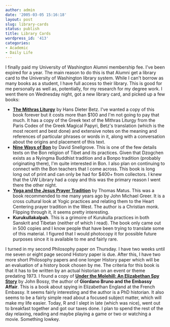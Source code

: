 ```yaml
---
author: admin
date: '2005-03-05 15:16:18'
layout: post
slug: library-cards
status: publish
title: Library Cards
wordpress_id: '413'
categories:
- Academic
- Daily Life
---
```


I finally paid my University of Washington Alumni membership fee. I've
been expired for a year. The main reason to do this is that Alumni get a
library card to the University of Washington library system. While I
can't borrow as many books as a student, I have full access to their
library. This is good for me personally as well as, potentially, for my
research for my degree work. I went there on Wednesday night, got a new
library card, and picked up a few books:

-   **[The Mithras
    Liturgy](http://www.amazon.com/exec/obidos/tg/detail/-/3161481283/)**
    by Hans Dieter Betz. I've wanted a copy of this book forever but it
    costs more than $100 and I'm not going to pay that much. It has a
    copy of the Greek text of the Mithras Liturgy from the Paris Codex
    of the Greek Magical Papyri, Betz's translation (which is the most
    recent and best done) and extensive notes on the meaning and
    references of particular phrases or words in it, along with a
    conversation about the origins and placement of this text.
-   **[Nine Ways of
    Bon](http://www.amazon.com/exec/obidos/ASIN/0877737398/)** by David
    Snellgrove. This is one of the few details texts on the Bon religion
    of Tibet and its practices. Given that Dzogchen exists as a Nyingma
    Buddhist tradition and a Bonpo tradition (probably originating
    there), I'm quite interested in Bon. I also plan on continuing to
    connect with the Bon teachers that I come across. This book is long
    long out of print and can only be had for $400+ from collectors. I
    knew that the UW Library had a copy and this was the primary reason
    I went there the other night.
-   **[Yoga and the Jesus Prayer
    Tradition](http://www.amazon.com/exec/obidos/ASIN/0809126389/)** by
    Thomas Matus. This was a book recommended to me many years ago by
    John Michael Greer. It is a cross cultural look at Yogic practices
    and relating them to the Heart Centering prayer tradition in the
    West. The author is a Christian monk. Flipping through it, it seems
    pretty interesting.
-   **Kurukullakalpah**. This is a grimoire of Kurukulla practices in
    both Sanskrit and Tibetan (neither of which I read). The book only
    came out in 500 copies and I know people that have been trying to
    translate some of this material. I figured that I would photocopy it
    for possible future purposes since it is available to me and fairly
    rare.

I turned in my second Philosophy paper on Thursday. I have two weeks
until me seven or eight page second History paper is due. After this, I
have two more short Philosophy papers and one longer History paper which
will be an evaluation of a history book chosen by me. The criteria for
this book is that it has to be written by an actual historian on an
event or theme predating 1973. I found a copy of **[Under the Molehill:
An Elizabethan Spy
Story](http://www.amazon.com/exec/obidos/tg/detail/-/0300094507/)** by
John Bossy, the author of **Giordano Bruno and the Embassy Affair**.
This is a book about spying in Elizabethan England at the French
Embassy. It seems fairly interesting and the author is a PhD historian.
It also seems to be a fairly simple read about a focused subject matter,
which will make my life easier. Today, R and I slept in late (which was
nice), went out to breakfast together and got our taxes done. I plan to
spend the rest of the day relaxing, reading and maybe playing a game or
two or watching a movie. Something lowkey.
